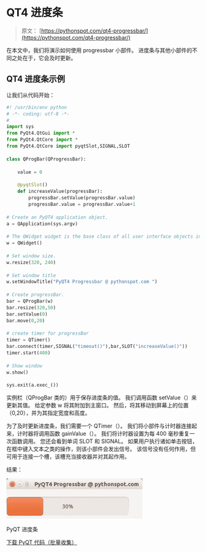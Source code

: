 # QT4 进度条

> 原文： [https://pythonspot.com/qt4-progressbar/](https://pythonspot.com/qt4-progressbar/)

在本文中，我们将演示如何使用 progressbar 小部件。 进度条与其他小部件的不同之处在于，它会及时更新。

## QT4 进度条示例

让我们从代码开始：

```py
#! /usr/bin/env python
# -*- coding: utf-8 -*-
#
import sys
from PyQt4.QtGui import *
from PyQt4.QtCore import *
from PyQt4.QtCore import pyqtSlot,SIGNAL,SLOT

class QProgBar(QProgressBar):

    value = 0

    @pyqtSlot()
    def increaseValue(progressBar):
        progressBar.setValue(progressBar.value)
        progressBar.value = progressBar.value+1

# Create an PyQT4 application object.
a = QApplication(sys.argv)

# The QWidget widget is the base class of all user interface objects in PyQt4.
w = QWidget()

# Set window size.
w.resize(320, 240)

# Set window title
w.setWindowTitle("PyQT4 Progressbar @ pythonspot.com ")

# Create progressBar.
bar = QProgBar(w)
bar.resize(320,50)
bar.setValue(0)
bar.move(0,20)

# create timer for progressBar
timer = QTimer()
bar.connect(timer,SIGNAL("timeout()"),bar,SLOT("increaseValue()"))
timer.start(400)

# Show window
w.show()

sys.exit(a.exec_())

```

实例栏（QProgBar 类的）用于保存进度条的值。 我们调用函数 setValue（）来更新其值。 给定参数 w 将其附加到主窗口。 然后，将其移动到屏幕上的位置（0,20），并为其指定宽度和高度。

为了及时更新进度条，我们需要一个 QTimer（）。 我们将小部件与计时器连接起来，计时器将调用函数 gainValue（）。 我们将计时器设置为每 400 毫秒重复一次函数调用。 您还会看到单词 SLOT 和 SIGNAL。 如果用户执行诸如单击按钮，在框中键入文本之类的操作，则该小部件会发出信号。 该信号没有任何作用，但可用于连接一个槽，该槽充当接收器并对其起作用。

结果：

![PyQT Progressbar](img/72b521dd094d336233ce321ce73811a2.jpg)

PyQT 进度条

[下载 PyQT 代码（批量收集）](https://pythonspot.com/python-qt-examples/)